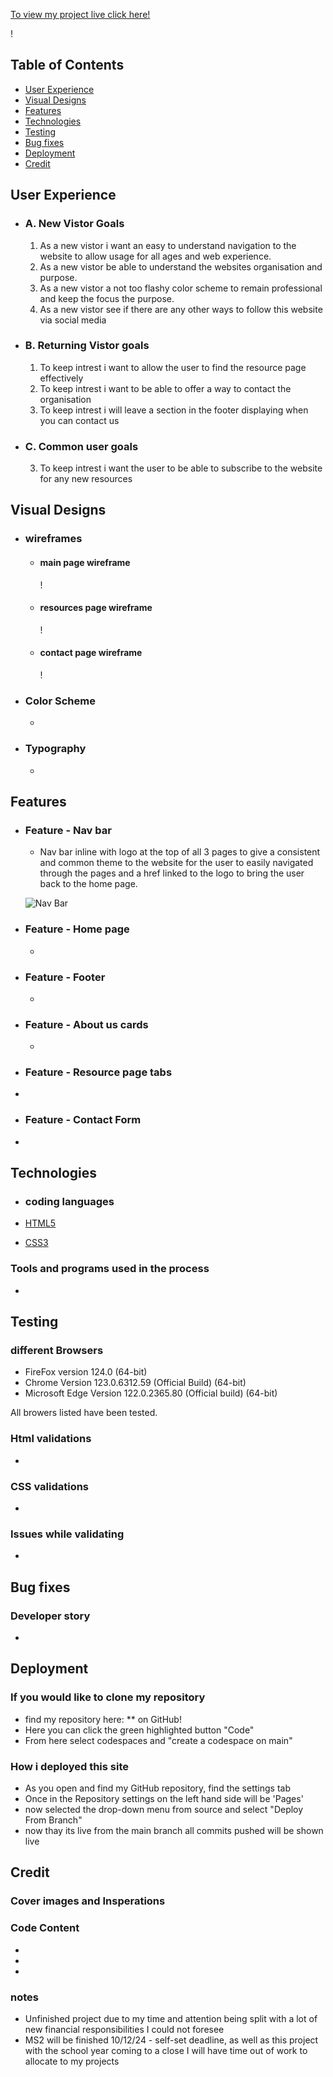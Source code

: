 [To view my project live click here!]()

!

## Table of Contents

* [User Experience](#user-experience)
* [Visual Designs](#visual-design)
* [Features](#features)
* [Technologies](#technologies)
* [Testing](#testing)
* [Bug fixes](#Bug-Issues)
* [Deployment](#deployment)
* [Credit](#credit)

## User Experience

  - ### A. New Vistor Goals

     1. As a new vistor i want an easy to understand navigation to the website to allow usage for all ages and web experience.
     2. As a new vistor be able to understand the websites organisation and purpose.
     3. As a new vistor a not too flashy color scheme to remain professional and keep the focus the purpose.
     4. As a new vistor see if there are any other ways to follow this website via social media

  - ### B. Returning Vistor goals 
    
    1. To keep intrest i want to allow the user to find the resource page effectively
    2. To keep intrest i want to be able to offer a way to contact the organisation
    3. To keep intrest i will leave a section in the footer displaying when you can contact us

  - ### C. Common user goals 

    3. To keep intrest i want the user to be able to subscribe to the website for any new resources

## Visual Designs

- ### wireframes

  - #### main page wireframe

     !

  - #### resources page wireframe

    !

  - #### contact page wireframe

    !

- ### Color Scheme
   
   - 

- ### Typography
   
   - 

## Features

 - ### Feature - Nav bar

    - Nav bar inline with logo at the top of all 3 pages to give a consistent and common theme to the website for the user to easily navigated through the pages and a href linked to the logo to bring the user back to the home page.
    
    ![Nav Bar](/documents/evidence/nav-bar.png)

 - ### Feature - Home page

    - 
 - ### Feature - Footer

    - 
 - ### Feature - About us cards

    - 

 - ### Feature - Resource page tabs

 -

 - ### Feature - Contact Form 
     
-

## Technologies

- ### coding languages

- [HTML5](https://en.wikipedia.org/wiki/HTML)
- [CSS3](https://en.wikipedia.org/wiki/CSS)

### Tools and programs used in the process

-

## Testing 

### different Browsers

- FireFox version 124.0 (64-bit)
- Chrome Version 123.0.6312.59 (Official Build) (64-bit)
- Microsoft Edge Version 122.0.2365.80 (Official build) (64-bit)

All browers listed have been tested.

### Html validations

-

### CSS validations

-

### Issues while validating

-

## Bug fixes 

### Developer story

- 

## Deployment

### If you would like to clone my repository

- find my repository here: ** on GitHub!
- Here you can click the green highlighted button "Code"
- From here select codespaces and "create a codespace on main"

### How i deployed this site 

- As you open and find my GitHub repository, find the settings tab
- Once in the Repository settings on the left hand side will be 'Pages'
- now selected the drop-down menu from source and select "Deploy From Branch"
- now thay its live from the main branch all commits pushed will be shown live

## Credit 

### Cover images and Insperations



### Code Content

- 

- 

- 

### notes 
 
 - Unfinished project due to my time and attention being split with a lot of new financial responsibilities I could not foresee
 - MS2 will be finished 10/12/24 - self-set deadline, as well as this project with the school year coming to a close I will have time out of work to allocate to my projects